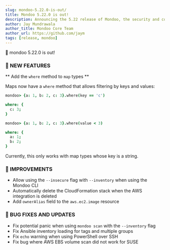 ```yaml
---
slug: mondoo-5.22.0-is-out/
title: Mondoo 5.22.0 is out!
description: Announcing the 5.22 release of Mondoo, the security and compliance platform that prioritizes risks that matter most in your infrastructure.
author: Jay Mundrawala
author_title: Mondoo Core Team
author_url: https://github.com/jaym
tags: [release, mondoo]
---
```


🥳 mondoo 5.22.0 is out!

### 🎉 NEW FEATURES

** Add the `where` method to `map` types **

Maps now have a `where` method that allows filtering by keys and values:

```coffee
mondoo> {a: 1, b: 2, c: 3}.where(key == 'c')
```

```coffee
where: {
  c: 3;
}
```

```coffee
mondoo> {a: 1, b: 2, c: 3}.where(value < 3)
```

```coffee
where: {
  a: 1;
  b: 2;
}
```

Currently, this only works with map types whose key is a string.

### 🧹 IMPROVEMENTS

- Allow using the `--insecure` flag with `--inventory` when using the Mondoo CLI
- Automatically delete the CloudFormation stack when the AWS integration is deleted
- Add `ownerAlias` field to the `aws.ec2.image` resource

### 🐛 BUG FIXES AND UPDATES

- Fix potential panic when using `mondoo scan` with the `--inventory` flag
- Fix Ansible inventory loading for tags and multiple groups
- Fix `echo` warning when using PowerShell over SSH
- Fix bug where AWS EBS volume scan did not work for SUSE
